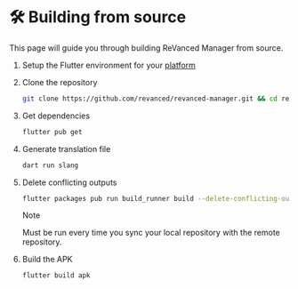# 🛠️ Building from source

This page will guide you through building ReVanced Manager from source.

1. Setup the Flutter environment for your [platform](https://docs.flutter.dev/get-started/install)

2. Clone the repository

   ```sh
   git clone https://github.com/revanced/revanced-manager.git && cd revanced-manager
   ```
   
3. Get dependencies

   ```sh
   flutter pub get
   ```

4. Generate translation file

   ```sh
   dart run slang
   ```

5. Delete conflicting outputs

   ```sh
   flutter packages pub run build_runner build --delete-conflicting-outputs
   ```

   > [!Note]
   > Must be run every time you sync your local repository with the remote repository.

6. Build the APK

   ```sh
   flutter build apk
   ```
